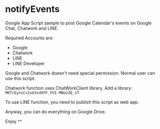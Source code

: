 # notifyEvents

Google App Script sample to post Google Calendar's events on Google Chat, Chatwork and LINE.

Required Accounts are:

- Google
- Chatwork
- LINE
- LINE Developer

Google and Chatwork doesn't need special permission. Normal user can use this script.

Chatwork function uses ChatWorkClient library.
Add a library: ```M6TcEyniCs1xb3sdXFF_FhI-MNonZQ_sT```

To use LINE function, you need to publish this script as web app.

Anyway, you can do everything on Google Drive.

Enjoy ^^

